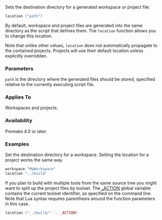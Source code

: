 Sets the destination directory for a generated workspace or project file.

```lua
location ("path")
```

By default, workspace and project files are generated into the same directory as the script that defines them. The `location` function allows you to change this location.

Note that unlike other values, `location` does not automatically propagate to the contained projects. Projects will use their default location unless explicitly overridden.

### Parameters ###

`path` is the directory where the generated files should be stored, specified relative to the currently executing script file.

### Applies To ###

Workspaces and projects.

### Availability ###

Premake 4.0 or later.

### Examples ###

Set the destination directory for a workspace. Setting the location for a project works the same way.

```lua
workspace "MyWorkspace"
location "../build"
```

If you plan to build with multiple tools from the same source tree you might want to split up the project files by toolset. The [_ACTION](premake_ACTION.md) global variable contains the current toolset identifier, as specified on the command line. Note that Lua syntax requires parenthesis around the function parameters in this case.

```lua
location ("../build/" .. _ACTION)
```
